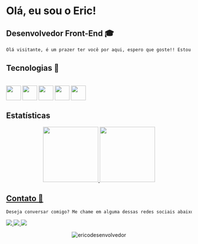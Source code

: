 # Olá, eu sou o Eric!
## Desenvolvedor Front-End 🎓

```html
Olá visitante, é um prazer ter você por aqui, espero que goste!! Estou estudando Front-End 🐈‍.
```

## Tecnologias 🔧

<div style="display: inline_block"><br>
  <img align="center" src="https://icongr.am/devicon/html5-plain.svg?size=111&color=ffffff" width="40"/>
  <img align="center" src="https://icongr.am/devicon/css3-plain.svg?size=110&color=ffffff" width="40"/>
  <img align="center" src="https://icongr.am/devicon/bootstrap-plain.svg?size=108&color=ffffff" width="40"/>
  <img align="center" src="https://icongr.am/devicon/javascript-plain.svg?size=111&color=ffffff" width="40"/>
  <img align="center" src="https://icongr.am/devicon/git-plain.svg?size=111&color=ffffff" width="40"/>
</div> 

## Estatísticas

<div align="center">
  <a href="https://github.com/Ericodesenvolvedor">
  <img height="150em" src="https://github-readme-stats.vercel.app/api?username=Ericodesenvolvedor&show_icons=true&theme=omni&include_all_commits=true&count_private=true"/>
  <img height="150em" src="https://github-readme-stats.vercel.app/api/top-langs/?username=Ericodesenvolvedor&layout=compact&langs_count=7&theme=omni"/>
</div>
  
## Contato 💌

```html
Deseja conversar comigo? Me chame em alguma dessas redes sociais abaixo:
```
  
<div>
  <a href="https://www.linkedin.com/in/eric-de-oliveira-pereira-a925781b5/" target="_blank">
    <img src="https://img.shields.io/badge/linkedin-%230077B5.svg?style=for-the-badge&logo=linkedin&logoColor=white">
  </a>
  <a href="mailto:ericvenezapereira@gmail.com" target="_blank">
    <img src="https://img.shields.io/badge/Gmail-D14836?style=for-the-badge&logo=gmail&logoColor=white">
  </a>

  <a href="https://www.facebook.com/yuuki.souma.56/" target="_blank">
    <img src="https://img.shields.io/badge/Facebook-%231877F2.svg?style=for-the-badge&logo=Facebook&logoColor=white">
  </a>
</div>

<p align="center"> <img src="https://komarev.com/ghpvc/?username=ericodesenvolvedor&label=Profile%20views&color=0e75b6&style=flat" alt="ericodesenvolvedor" /> </p>


